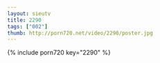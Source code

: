 ```yaml
--- 
layout: sieutv
title: 2290
tags: ["002"]
thumb: http://porn720.net/video/2290/poster.jpg
---
```

{% include porn720 key="2290" %} 
